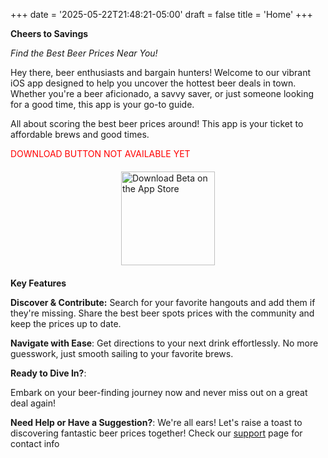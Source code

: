 +++
date = '2025-05-22T21:48:21-05:00'
draft = false
title = 'Home'
+++



**Cheers to Savings** 

*Find the Best Beer Prices Near You!*

Hey there, beer enthusiasts and bargain hunters! Welcome to our vibrant iOS app designed to help you uncover the hottest beer deals in town. Whether you're a beer aficionado, a savvy saver, or just someone looking for a good time, this app is your go-to guide. 

All about scoring the best beer prices around! This app is your ticket to affordable brews and good times.

<style>
.app-store-badge {
    width: 150px; /* Adjust size */
    height: auto; /* Maintain aspect ratio */
    display: block; /* Ensures it appears on its own line */
    margin: 20px auto; /* Centers the badge */
}
</style>

<p style="color: red;"> DOWNLOAD BUTTON NOT AVAILABLE  YET
 <a href="https://testflight.apple.com/join/pBXyCbYv" target="_blank">
          <img src="/images/app-store-badge.svg" alt="Download Beta on the App Store" class="app-store-badge">
</a>
</p>
<script type="text/javascript" src="https://cdnjs.buymeacoffee.com/1.0.0/button.prod.min.js" data-name="bmc-button" data-slug="tapmap" data-color="#05b9ac" data-emoji="🍺"  data-font="Arial" data-text="Buy us a beer" data-outline-color="#000000" data-font-color="#000000" data-coffee-color="#FFDD00" ></script>



**Key Features**

**Discover & Contribute:**
  Search for your favorite hangouts and add them if they're missing. Share the best beer spots prices with the community and keep the prices up to date.

**Navigate with Ease**: Get directions to your next drink effortlessly. No more guesswork, just smooth sailing to your favorite brews.


**Ready to Dive In?**: 

Embark on your beer-finding journey now and never miss out on a great deal again!

**Need Help or Have a Suggestion?**: 
We're all ears! Let's raise a toast to discovering fantastic beer prices together! Check our [support](./support) page for contact info